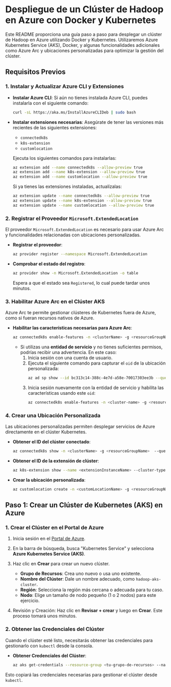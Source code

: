 # Despliegue de un Clúster de Hadoop en Azure con Docker y Kubernetes

Este README proporciona una guía paso a paso para desplegar un clúster de Hadoop en Azure utilizando Docker y Kubernetes. Utilizaremos Azure Kubernetes Service (AKS), Docker, y algunas funcionalidades adicionales como Azure Arc y ubicaciones personalizadas para optimizar la gestión del clúster.

## Requisitos Previos

### 1. Instalar y Actualizar Azure CLI y Extensiones

- **Instalar Azure CLI**: Si aún no tienes instalada Azure CLI, puedes instalarla con el siguiente comando:
  ```bash
  curl -sL https://aka.ms/InstallAzureCLIDeb | sudo bash
  ```

- **Instalar extensiones necesarias**: Asegúrate de tener las versiones más recientes de las siguientes extensiones:
  - `connectedk8s`
  - `k8s-extension`
  - `customlocation`

  Ejecuta los siguientes comandos para instalarlas:
  ```bash
  az extension add --name connectedk8s --allow-preview true
  az extension add --name k8s-extension --allow-preview true
  az extension add --name customlocation --allow-preview true
  ```

  Si ya tienes las extensiones instaladas, actualízalas:
  ```bash
  az extension update --name connectedk8s --allow-preview true
  az extension update --name k8s-extension --allow-preview true
  az extension update --name customlocation --allow-preview true
  ```

### 2. Registrar el Proveedor `Microsoft.ExtendedLocation`

El proveedor `Microsoft.ExtendedLocation` es necesario para usar Azure Arc y funcionalidades relacionadas con ubicaciones personalizadas.

- **Registrar el proveedor**:
  ```bash
  az provider register --namespace Microsoft.ExtendedLocation
  ```

- **Comprobar el estado del registro**:
  ```bash
  az provider show -n Microsoft.ExtendedLocation -o table
  ```
  Espera a que el estado sea `Registered`, lo cual puede tardar unos minutos.

### 3. Habilitar Azure Arc en el Clúster AKS

Azure Arc te permite gestionar clústeres de Kubernetes fuera de Azure, como si fueran recursos nativos de Azure.

- **Habilitar las características necesarias para Azure Arc**:
  ```bash
  az connectedk8s enable-features -n <clusterName> -g <resourceGroupName> --features cluster-connect custom-locations
  ```

  - Si utilizas una **entidad de servicio** y no tienes suficientes permisos, podrías recibir una advertencia. En este caso:
    1. Inicia sesión con una cuenta de usuario.
    2. Ejecuta el siguiente comando para capturar el `oid` de la ubicación personalizada:
       ```bash
       az ad sp show --id bc313c14-388c-4e7d-a58e-70017303ee3b --query id -o tsv
       ```
    3. Inicia sesión nuevamente con la entidad de servicio y habilita las características usando este `oid`:
       ```bash
       az connectedk8s enable-features -n <cluster-name> -g <resource-group-name> --custom-locations-oid <cl-oid> --features cluster-connect custom-locations
       ```

### 4. Crear una Ubicación Personalizada

Las ubicaciones personalizadas permiten desplegar servicios de Azure directamente en el clúster Kubernetes.

- **Obtener el ID del clúster conectado**:
  ```bash
  az connectedk8s show -n <clusterName> -g <resourceGroupName>  --query id -o tsv
  ```

- **Obtener el ID de la extensión de clúster**:
  ```bash
  az k8s-extension show --name <extensionInstanceName> --cluster-type connectedClusters -c <clusterName> -g <resourceGroupName> --query id -o tsv
  ```

- **Crear la ubicación personalizada**:
  ```bash
  az customlocation create -n <customLocationName> -g <resourceGroupName> --namespace <name of namespace> --host-resource-id <connectedClusterId> --cluster-extension-ids <extensionId>
  ```

## Paso 1: Crear un Clúster de Kubernetes (AKS) en Azure

### 1. Crear el Clúster en el Portal de Azure

1. Inicia sesión en el [Portal de Azure](https://portal.azure.com/).
2. En la barra de búsqueda, busca "Kubernetes Service" y selecciona **Azure Kubernetes Service (AKS)**.
3. Haz clic en **Crear** para crear un nuevo clúster.
   - **Grupo de Recursos**: Crea uno nuevo o usa uno existente.
   - **Nombre del Clúster**: Dale un nombre adecuado, como `hadoop-aks-cluster`.
   - **Región**: Selecciona la región más cercana o adecuada para tu caso.
   - **Nodo**: Elige un tamaño de nodo pequeño (1 o 2 nodos) para este ejercicio.

4. Revisión y Creación: Haz clic en **Revisar + crear** y luego en **Crear**. Este proceso tomará unos minutos.

### 2. Obtener las Credenciales del Clúster

Cuando el clúster esté listo, necesitarás obtener las credenciales para gestionarlo con `kubectl` desde la consola.

- **Obtener Credenciales del Clúster**:
  ```bash
  az aks get-credentials --resource-group <tu-grupo-de-recursos> --name <nombre-del-cluster>
  ```

Esto copiará las credenciales necesarias para gestionar el clúster desde `kubectl`.
